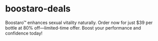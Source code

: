 # boostaro-deals
Boostaro™ enhances sexual vitality naturally. Order now for just $39 per bottle at 80% off—limited-time offer. Boost your performance and confidence today!
